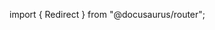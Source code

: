 import { Redirect } from "@docusaurus/router";

<Redirect to="/2.0/docs/pipelines/concepts/drift-detection" />